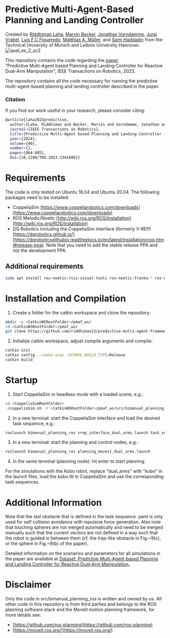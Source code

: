 # Predictive Multi-Agent-Based Planning and Landing Controller
Created by [Riddhiman Laha](https://sites.google.com/view/riddhimanlaha), [Marvin Becker](https://www.irt.uni-hannover.de/de/mbecker), [Jonathan Vorndamme](https://www.ce.cit.tum.de/rsi/team/vorndamme-jonathan/), [Juraj Vrabel](), [Luis F.C Figueredo](https://www.luisfigueredo.com), [Matthias A. Müller](https://www.irt.uni-hannover.de/de/institut/team/mueller), and [Sami Haddadin](https://www.professoren.tum.de/en/haddadin-sami) from the Technical University of Munich and Leibniz University Hannover.
![qual_ex_2_sc2](https://github.com/riddhiman13/predictive-multi-agent-framework/assets/44759480/4dde1e2f-e560-4ef0-9a44-c0091272da5c)

This repository contains the code regarding the [paper](https://ieeexplore.ieee.org/abstract/document/10354340):  
"Predictive Multi-Agent based Planning and Landing Controller for Reactive Dual-Arm Manipulation", IEEE Transactions on Robotics, 2023.

The repository contains all the code necessary for running the predictive multi-agent-based planning and landing controller described in the paper. 

### Citation

If you find our work useful in your research, please consider citing:
``` bash
@article{laha2023predictive,
  author={Laha, Riddhiman and Becker, Marvin and Vorndamme, Jonathan and Vrabel, Juraj and Figueredo, Luis F.C. and Müller, Matthias A. and Haddadin, Sami},
  journal={IEEE Transactions on Robotics}, 
  title={Predictive Multi-Agent based Planning and Landing Controller for Reactive Dual-Arm Manipulation}, 
  year={2024},
  volume={40},
  number={},
  pages={864-885},
  doi={10.1109/TRO.2023.3341689}}
```

# Requirements
The code is only tested on Ubuntu 18.04 and Ubuntu 20.04.
The following packages need to be installed:
- CoppeliaSim [https://www.coppeliarobotics.com/downloads](https://www.coppeliarobotics.com/downloads) 
- ROS Melodic/Noetic [http://wiki.ros.org/ROS/Installation](http://wiki.ros.org/ROS/Installation)
- DQ Robotics including the CoppeliaSim interface (formerly V-REP) [https://dqrobotics.github.io/](https://dqroboticsgithubio.readthedocs.io/en/latest/installation/cpp.html#release-ppa). Note that you need to add the stable release PPA and not the development PPA.

## Additional requirements
``` bash
sudo apt install ros-noetic-rviz-visual-tools ros-noetic-franka-* ros-noetic-moveit ros-noetic-moveit-visual-tools ros-noetic-rosparam-shortcuts
```

# Installation and Compilation
1. Create a folder for the catkin workspace and clone the repository:
``` bash
mkdir -p <CatkinWSRootFolder>/pmaf_ws/
cd <CatkinWSRootFolder>/pmaf_ws/
git clone https://github.com/riddhiman13/predictive-multi-agent-framework.git
```

2. Initialize catkin workspace, adjust compile arguments and compile:
``` bash
catkin init
catkin config --cmake-args -DCMAKE_BUILD_TYPE=Release
catkin build
```

# Startup
1. Start CoppeliaSim in headless mode with a loaded scene, e.g.:
``` bash
cd <CoppeliaSimRootFolder>
./coppeliaSim.sh -h <CatkinWSRootFolder>/pmaf_ws/src/bimanual_planning_ros/vrep_scenes/dual_arms.ttt
```

2. In a new terminal: start the CoppeliaSim interface and load the desired task sequence, e.g.:
``` bash
roslaunch bimanual_planning_ros vrep_interface_dual_arms.launch task_sequence:=dual_arms_static1
```

3. In a new terminal: start the planning and control nodes, e.g.:
``` bash
roslaunch bimanual_planning_ros planning_moveit_dual_arms.launch
```

4. In the same terminal (planning node): hit enter to start planning.

For the simulations with the Kobo robot, replace "dual_arms" with "kobo" in the launch files, load the kobo.ttt in CoppeliaSim and use the corresponding task sequences.

# Additional Information
Note that the last obstacle that is defined in the task sequence .yaml is only used for self collision avoidance with repulsive force generation.
Also note that touching spheres are not merged automatically and need to be merged manually such that the current vectors are not defined in a way such that the robot is guided in between them (cf. the trap-like obstacle in Fig.~9(c), or the sphere in Fig.~9(b) of the paper).

Detailed information on the scenarios and parameters for all simulations in the paper are available at [Dataset: Predictive Multi-Agent based Planning and Landing Controller for Reactive Dual-Arm Manipulation.](https://doi.org/10.25835/7mvvk9qg)

# Disclaimer
Only the code in src/bimanual_planning_ros is written and owned by us. All other code in this repository is from third parties and belongs to the ROS planning software stack and the MoveIt motion planning framework, for more details see:
- [https://github.com/ros-planning](https://github.com/ros-planning)
- [https://moveit.ros.org/](https://moveit.ros.org/)

